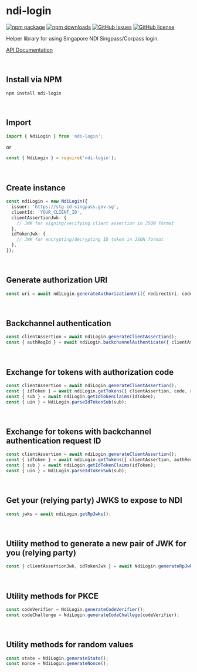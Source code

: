 # **ndi-login**
[![npm package](https://img.shields.io/npm/v/ndi-login)](https://www.npmjs.com/package/ndi-login)
[![npm downloads](https://img.shields.io/npm/dt/ndi-login)](https://www.npmjs.com/package/ndi-login)
[![GitHub issues](https://img.shields.io/github/issues/ahzhezhe/ndi-login)](https://github.com/ahzhezhe/ndi-login/issues)
[![GitHub license](https://img.shields.io/github/license/ahzhezhe/ndi-login)](https://github.com/ahzhezhe/ndi-login/blob/master/LICENSE)

Helper library for using Singapore NDI Singpass/Corpass login.

[API Documentation](https://ahzhezhe.github.io/docs/ndi-login-v3/index.html)

<br />

## **Install via NPM**
```
npm install ndi-login
```

<br />

## **Import**
```typescript
import { NdiLogin } from 'ndi-login';
```
or
```typescript
const { NdiLogin } = require('ndi-login');
```

<br />

## **Create instance**
```typescript
const ndiLogin = new NdiLogin({
  issuer: 'https://stg-id.singpass.gov.sg',
  clientId: 'YOUR_CLIENT_ID',
  clientAssertionJwk: {
    // JWK for signing/verifying client assertion in JSON format
  },
  idTokenJwk: {
    // JWK for encrypting/decrypting ID token in JSON format
  },
});
```

<br />

## **Generate authorization URI**
```typescript
const uri = await ndiLogin.generateAuthorizationUri({ redirectUri, codeChallenge, state, nonce })
```

<br />

## **Backchannel authentication**
```typescript
const clientAssertion = await ndiLogin.generateClientAssertion();
const { authReqId } = await ndiLogin.backchannelAuthenticate({ clientAssertion, uin })
```

<br />

## **Exchange for tokens with authorization code**
```typescript
const clientAssertion = await ndiLogin.generateClientAssertion();
const { idToken } = await ndiLogin.getTokens({ clientAssertion, code, redirectUri, codeVerifier });
const { sub } = await ndiLogin.getIdTokenClaims(idToken);
const { uin } = NdiLogin.parseIdTokenSub(sub);
```

<br />

## **Exchange for tokens with backchannel authentication request ID**
```typescript
const clientAssertion = await ndiLogin.generateClientAssertion();
const { idToken } = await ndiLogin.getTokens({ clientAssertion, authReqId });
const { sub } = await ndiLogin.getIdTokenClaims(idToken);
const { uin } = NdiLogin.parseIdTokenSub(sub);
```

<br />

## **Get your (relying party) JWKS to expose to NDI**
```typescript
const jwks = await ndiLogin.getRpJwks();
```

<br />

## **Utility method to generate a new pair of JWK for you (relying party)**
```typescript
const { clientAssertionJwk, idTokenJwk } = await NdiLogin.generateRpJwks();
```

<br />

## **Utility methods for PKCE**
```typescript
const codeVerifier = NdiLogin.generateCodeVerifier();
const codeChallenge = NdiLogin.generateCodeChallege(codeVerifier);
```

<br />

## **Utility methods for random values**
```typescript
const state = NdiLogin.generateState();
const nonce = NdiLogin.generateNonce();
```
